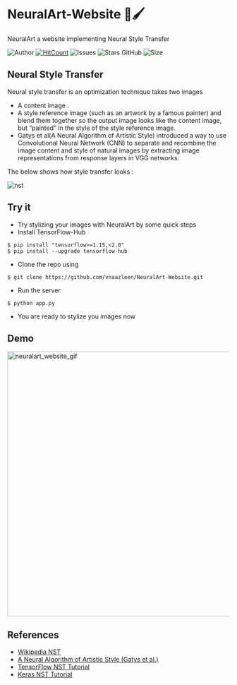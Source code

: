# NeuralArt-Website 🎨🖌
NeuralArt a website implementing  Neural Style Transfer

![Author](https://img.shields.io/badge/author-vnaazleen-blue)
[![HitCount](http://hits.dwyl.com/vnaazleen/NeuralArt-Website.svg)](http://hits.dwyl.com/vnaazleen/NeuralArt-Website)
![Issues](https://img.shields.io/github/issues/vnaazleen/NeuralArt-Website)
![Stars GitHub](https://img.shields.io/github/stars/vnaazleen/NeuralArt-Website)
![Size](https://img.shields.io/github/repo-size/vnaazleen/NeuralArt-Website)


## Neural Style Transfer
Neural style transfer is an optimization technique takes two images 
* A content image .
* A style reference image (such as an artwork by a famous painter) 
and blend them together so the output image looks like the content image, but  “painted” in the style of the style reference image.
* Gatys et al(A Neural Algorithm of Artistic Style) introduced a way to use Convolutional Neural Network (CNN) to separate and recombine the image content and style of natural images by extracting image representations from response layers in VGG networks.

The below shows how style transfer looks :

![nst](https://user-images.githubusercontent.com/54474853/85428391-c13fdb00-b59a-11ea-9769-01affe0839ec.png)

## Try it
* Try stylizing your images with NeuralArt by some quick steps
* Install TensorFlow-Hub
```
$ pip install "tensorflow>=1.15,<2.0"
$ pip install --upgrade tensorflow-hub
```
* Clone the repo using
```
$ git clone https://github.com/vnaazleen/NeuralArt-Website.git
```
* Run the server
```
$ python app.py
```
* You are ready to stylize you images now 

## Demo
<img src="https://user-images.githubusercontent.com/54474853/94331428-d9842380-ffe9-11ea-91d6-ec563c689176.gif" alt="neuralart_website_gif" width="1000" height="600"/> 

## References 
* [Wikipedia NST](https://en.wikipedia.org/wiki/Neural_Style_Transfer#NST)
* [A Neural Algorithm of Artistic Style (Gatys et al.)](https://arxiv.org/pdf/1508.06576.pdf)
* [TensorFlow NST Tutorial](https://www.tensorflow.org/tutorials/generative/style_transfer)
* [Keras  NST Tutorial](https://keras.io/examples/generative/neural_style_transfer/)
